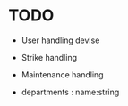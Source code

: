 # TODO

- User handling devise

- Strike handling

- Maintenance handling

- departments : name:string
